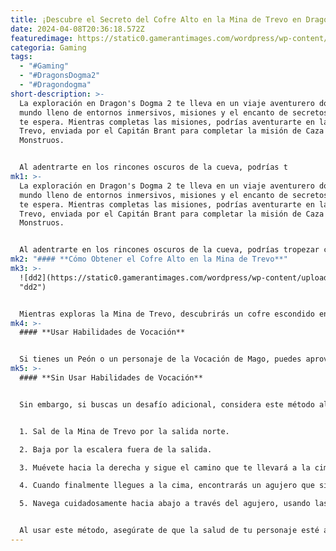 ```yaml
---
title: ¡Descubre el Secreto del Cofre Alto en la Mina de Trevo en Dragon's Dogma 2!
date: 2024-04-08T20:36:18.572Z
featuredimage: https://static0.gamerantimages.com/wordpress/wp-content/uploads/2024/04/dragon-s-dogma-2-how-to-get-the-high-chest-in-trevo-mine.jpg?q=70&fit=contain&w=1140&h=&dpr=2
categoria: Gaming
tags:
  - "#Gaming"
  - "#DragonsDogma2"
  - "#Dragondogma"
short-description: >-
  La exploración en Dragon's Dogma 2 te lleva en un viaje aventurero donde un
  mundo lleno de entornos inmersivos, misiones y el encanto de secretos ocultos
  te espera. Mientras completas las misiones, podrías aventurarte en la Mina de
  Trevo, enviada por el Capitán Brant para completar la misión de Caza de
  Monstruos.


  Al adentrarte en los rincones oscuros de la cueva, podrías t
mk1: >-
  La exploración en Dragon's Dogma 2 te lleva en un viaje aventurero donde un
  mundo lleno de entornos inmersivos, misiones y el encanto de secretos ocultos
  te espera. Mientras completas las misiones, podrías aventurarte en la Mina de
  Trevo, enviada por el Capitán Brant para completar la misión de Caza de
  Monstruos.


  Al adentrarte en los rincones oscuros de la cueva, podrías tropezar con un cofre ubicado en una repisa distante con una Piedra Ferris en su interior. Sin embargo, llegar a este cofre puede resultar una tarea tediosa. Esta guía tiene como objetivo arrojar luz sobre cómo llegar y poner tus manos sobre las recompensas que contiene.
mk2: "#### **Cómo Obtener el Cofre Alto en la Mina de Trevo**"
mk3: >-
  ![dd2](https://static0.gamerantimages.com/wordpress/wp-content/uploads/2024/03/dragon-s-dogma-2-trevo-mine-map.jpg?q=70&fit=crop&w=1500&dpr=2
  "dd2")


  Mientras exploras la Mina de Trevo, descubrirás un cofre escondido en una repisa alta en el piso más alto de la cueva. Desafortunadamente, alcanzar este cofre directamente no es posible. Sin embargo, hay un par de formas de llegar allí.
mk4: >-
  #### **Usar Habilidades de Vocación**


  Si tienes un Peón o un personaje de la Vocación de Mago, puedes aprovechar la habilidad Levitar para flotar en el aire. Esta habilidad específica te ayudará a alcanzar la repisa sin problemas. Alternativamente, si has elegido la vocación de Luchador y tienes al menos nivel 3, obtendrás acceso a la habilidad Tabla. Con esta habilidad, puedes lanzar a tus Peones aún a lugares más altos, incluida la repisa donde está ubicado el cofre. Con la habilidad Tabla desbloqueada, puedes lanzar fácilmente a un Peón para obtener el ítem del cofre.
mk5: >-
  #### **Sin Usar Habilidades de Vocación**


  Sin embargo, si buscas un desafío adicional, considera este método alternativo para adquirir el cofre sin depender de habilidades de vocación:


  1. Sal de la Mina de Trevo por la salida norte.

  2. Baja por la escalera fuera de la salida.

  3. Muévete hacia la derecha y sigue el camino que te llevará a la cima de la montaña.

  4. Cuando finalmente llegues a la cima, encontrarás un agujero que sirve como entrada de regreso a la Mina de Trevo.

  5. Navega cuidadosamente hacia abajo a través del agujero, usando las rocas de la plataforma para llegar a la ubicación del cofre.


  Al usar este método, asegúrate de que la salud de tu personaje esté al máximo, ya que esto requiere saltar a elevaciones más altas. Sé cauteloso para asegurarte de que nadie sufra una lesión fatal mientras desciendes.
---
```

